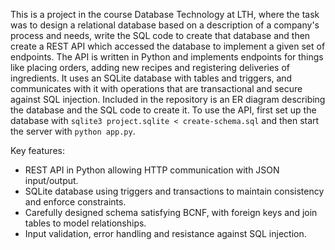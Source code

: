 This is a project in the course Database Technology at LTH, where the task was to design a relational database based on a description of a company's process and needs, write the SQL code to create that database and then create a REST API which accessed the database to implement a given set of endpoints. The API is written in Python and implements endpoints for things like placing orders, adding new recipes and registering deliveries of ingredients. It uses an SQLite database with tables and triggers, and communicates with it with operations that are transactional and secure against SQL injection. Included in the repository is an ER diagram describing the database and the SQL code to create it. To use the API, first set up the database with ```sqlite3 project.sqlite < create-schema.sql``` and then start the server with ```python app.py```.

Key features:
- REST API in Python allowing HTTP communication with JSON input/output.
- SQLite database using triggers and transactions to maintain consistency and enforce constraints.
- Carefully designed schema satisfying BCNF, with foreign keys and join tables to model relationships.
- Input validation, error handling and resistance against SQL injection.
